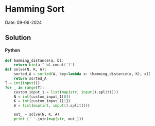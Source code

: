 
# Hamming Sort

Date: 09-09-2024

## Solution
#### Python
```python
def hamming_distance(a, b):
    return bin(a ^ b).count('1')
def solve(N, K, A):
    sorted_A = sorted(A, key=lambda x: (hamming_distance(x, K), x))
    return sorted_A
T = int(input())
for _ in range(T):
    custom_input_1 = list(map(str, input().split()))
    N = int(custom_input_1[0])
    K = int(custom_input_1[1])
    A = list(map(int, input().split()))

    out_ = solve(N, K, A)
    print (' '.join(map(str, out_)))
```
        
